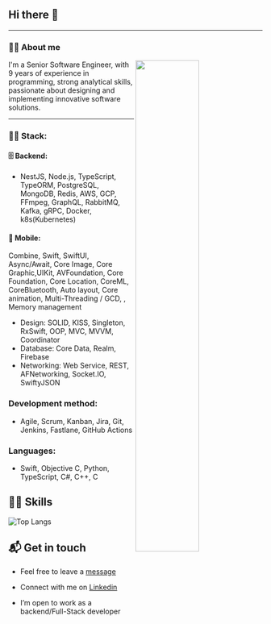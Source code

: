 ## Hi there 👋
---

### 🙋‍♂️ About me
<picture>
    <source media="(prefers-color-scheme: dark)" srcset="https://github-readme-stats.vercel.app/api?username=nathan-hh&theme=dark&show_icons=true">
    <img align="right" width="50%" src="https://github-readme-stats.vercel.app/api?username=nathan-hh&show_icons=true">
</picture>
I'm a Senior Software Engineer, with 9 years of experience in programming, strong analytical skills, passionate about designing and implementing innovative software solutions.

---

### 👨‍💻 Stack:
#### 🗄️ Backend: 
- NestJS, Node.js, TypeScript, TypeORM, PostgreSQL, MongoDB, Redis, AWS, GCP, FFmpeg, GraphQL, RabbitMQ, Kafka, gRPC, Docker, k8s(Kubernetes)

#### 📱 Mobile:
Combine, Swift, SwiftUI, Async/Await, Core ​Image, ​Core ​Graphic, ​UIKit, AVFoundation, ​Core ​Foundation​, Core Location, CoreML, ​Core ​Bluetooth, ​Auto ​layout, Core animation, ​Multi-Threading ​/ ​GCD, , Memory management
- Design: SOLID, KISS, ​Singleton, ​RxSwift, ​OOP, ​MVC, ​MVVM, Coordinator
- Database: ​Core ​Data, ​Realm, ​Firebase
- Networking: Web ​Service, REST, ​AFNetworking, ​Socket.IO, ​SwiftyJSON

### Development method: 
- Agile, Scrum, Kanban, Jira, Git, Jenkins, Fastlane, GitHub Actions

### Languages: 
- Swift, Objective ​C, Python​​, ​TypeScript, C#, ​C++, ​C

## 🏋️‍♀️ Skills
![Top Langs](https://github-readme-stats.vercel.app/api/top-langs/?username=nathan-hh&hide=Tex,html,vba,scss,css&layout=compact&hide_border=true)

## 📬 Get in touch

* Feel free to leave a [message](mailto:xxx@gmail.com) 

* Connect with me on [Linkedin](https://www.linkedin.com/in/xxx/)
  
- I’m open to work as a backend/Full-Stack developer
